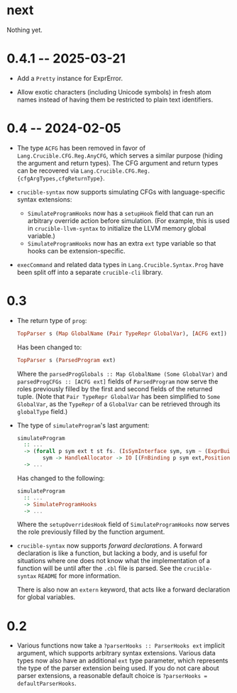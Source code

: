 # next

Nothing yet.

# 0.4.1 -- 2025-03-21

* Add a `Pretty` instance for ExprError.

* Allow exotic characters (including Unicode symbols) in fresh atom
names instead of having them be restricted to plain text identifiers.

# 0.4 -- 2024-02-05

* The type `ACFG` has been removed in favor of `Lang.Crucible.CFG.Reg.AnyCFG`,
  which serves a similar purpose (hiding the argument and return types). The
  CFG argument and return types can be recovered via
  `Lang.Crucible.CFG.Reg.{cfgArgTypes,cfgReturnType}`.
* `crucible-syntax` now supports simulating CFGs with language-specific syntax
  extensions:

  * `SimulateProgramHooks` now has a `setupHook` field that can run an arbitrary
    override action before simulation. (For example, this is used in
    `crucible-llvm-syntax` to initialize the LLVM memory global variable.)
  * `SimulateProgramHooks` now has an extra `ext` type variable so that hooks
    can be extension-specific.
* `execCommand` and related data types in `Lang.Crucible.Syntax.Prog` have been
  split off into a separate `crucible-cli` library.

# 0.3

* The return type of `prog`:

  ```hs
  TopParser s (Map GlobalName (Pair TypeRepr GlobalVar), [ACFG ext])
  ```

  Has been changed to:

  ```hs
  TopParser s (ParsedProgram ext)
  ```

  Where the `parsedProgGlobals :: Map GlobalName (Some GlobalVar)` and
  `parsedProgCFGs :: [ACFG ext]` fields of `ParsedProgram` now serve the roles
  previously filled by the first and second fields of the returned tuple. (Note
  that `Pair TypeRepr GlobalVar` has been simplified to `Some GlobalVar`, as
  the `TypeRepr` of a `GlobalVar` can be retrieved through its `globalType`
  field.)
* The type of `simulateProgram`'s last argument:

  ```hs
  simulateProgram
    :: ...
    -> (forall p sym ext t st fs. (IsSymInterface sym, sym ~ (ExprBuilder t st fs)) =>
          sym -> HandleAllocator -> IO [(FnBinding p sym ext,Position)])
    -> ...
  ```

  Has changed to the following:

  ```hs
  simulateProgram
    :: ...
    -> SimulateProgramHooks
    -> ...
  ```

  Where the `setupOverridesHook` field of `SimulateProgramHooks` now serves the
  role previously filled by the function argument.

* `crucible-syntax` now supports _forward declarations_. A forward declaration
  is like a function, but lacking a body, and is useful for situations where
  one does not know what the implementation of a function will be until after
  the `.cbl` file is parsed. See the `crucible-syntax` `README` for more
  information.

  There is also now an `extern` keyword, that acts like a forward declaration
  for global variables.

# 0.2

* Various functions now take a `?parserHooks :: ParserHooks ext` implicit
  argument, which supports arbitrary syntax extensions. Various data types now
  also have an additional `ext` type parameter, which represents the type of
  the parser extension being used. If you do not care about parser extensions,
  a reasonable default choice is `?parserHooks = defaultParserHooks`.
